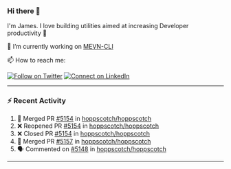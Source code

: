### Hi there 👋

I'm James. I love building utilities aimed at increasing Developer productivity :raised_hands: 

🔭 I’m currently working on [MEVN-CLI](https://github.com/madlabsinc/mevn-cli)

📫 How to reach me:

[![Follow on Twitter](https://img.shields.io/badge/--twitter?label=Twitter&logo=Twitter&style=social)](https://twitter.com/james_madhacks) [![Connect on LinkedIn](https://img.shields.io/badge/--linkedin?label=LinkedIn&logo=LinkedIn&style=social)](https://www.linkedin.com/in/jamesgeorge007)

---

### :zap: Recent Activity

<!--START_SECTION:activity-->
1. 🎉 Merged PR [#5154](https://github.com/hoppscotch/hoppscotch/pull/5154) in [hoppscotch/hoppscotch](https://github.com/hoppscotch/hoppscotch)
2. ❌ Reopened PR [#5154](https://github.com/hoppscotch/hoppscotch/pull/5154) in [hoppscotch/hoppscotch](https://github.com/hoppscotch/hoppscotch)
3. ❌ Closed PR [#5154](https://github.com/hoppscotch/hoppscotch/pull/5154) in [hoppscotch/hoppscotch](https://github.com/hoppscotch/hoppscotch)
4. 🎉 Merged PR [#5157](https://github.com/hoppscotch/hoppscotch/pull/5157) in [hoppscotch/hoppscotch](https://github.com/hoppscotch/hoppscotch)
5. 🗣 Commented on [#5148](https://github.com/hoppscotch/hoppscotch/issues/5148#issuecomment-2976489472) in [hoppscotch/hoppscotch](https://github.com/hoppscotch/hoppscotch)
<!--END_SECTION:activity-->

---

<!--
**jamesgeorge007/jamesgeorge007** is a ✨ _special_ ✨ repository because its `README.md` (this file) appears on your GitHub profile.

Here are some ideas to get you started:

- 🌱 I’m currently learning ...
- 👯 I’m looking to collaborate on ...
- 🤔 I’m looking for help with ...
- 💬 Ask me about ...
- 😄 Pronouns: ...
- ⚡ Fun fact: ...
-->
